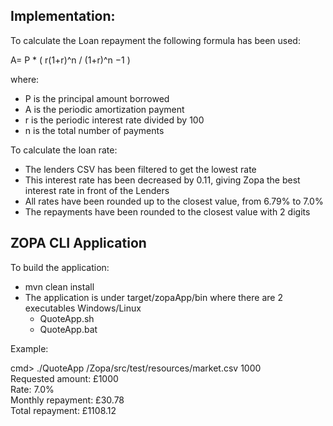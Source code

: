 ## Implementation:

To calculate the Loan repayment the following formula has been used: 

 A= P * ( r(1+r)^n / (1+r)^n −1 )
 
 where:
 
 - P is the principal amount borrowed
 - A is the periodic amortization payment
 - r is the periodic interest rate divided by 100
 - n is the total number of payments
 
 
 To calculate the loan rate:
 
 - The lenders CSV has been filtered to get the lowest rate
 - This interest rate has been decreased by 0.11, giving Zopa the best interest rate in front of the Lenders
 - All rates have been rounded up to the closest value, from 6.79% to 7.0% 
 - The repayments have been rounded to the closest value with 2 digits
 
 
 ## ZOPA CLI Application
 
 To build the application:
 
 - mvn clean install
 - The application is under target/zopaApp/bin where there are 2 executables Windows/Linux
    - QuoteApp.sh
    - QuoteApp.bat
 
 
 Example:
 
 cmd> ./QuoteApp  /Zopa/src/test/resources/market.csv 1000
 	  <br/>Requested amount: £1000
      <br/>Rate: 7.0%
      <br/>Monthly repayment:  £30.78
      <br/>Total repayment:  £1108.12


 